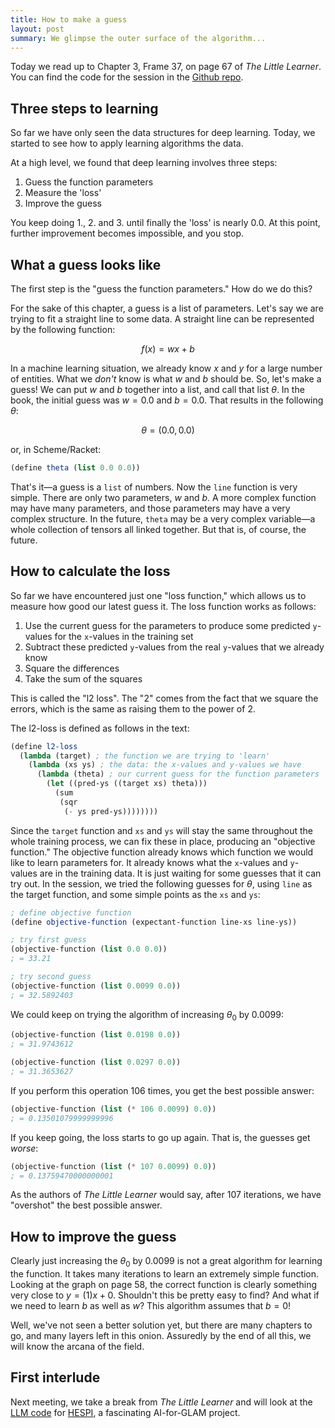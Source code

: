 ```yaml
---
title: How to make a guess
layout: post
summary: We glimpse the outer surface of the algorithm...
---
```


Today we read up to Chapter 3, Frame 37, on page 67 of *The Little Learner*. You can find the code for the session in the [Github repo](https://github.com/anticodians/little-learner/blob/main/3-slippery-slope.rkt).

## Three steps to learning

So far we have only seen the data structures for deep learning. Today, we started to see how to apply learning algorithms the data.

At a high level, we found that deep learning involves three steps:

1. Guess the function parameters
2. Measure the 'loss'
3. Improve the guess

You keep doing 1., 2. and 3. until finally the 'loss' is nearly $0.0$. At this point, further improvement becomes impossible, and you stop.

## What a guess looks like

The first step is the "guess the function parameters." How do we do this?

For the sake of this chapter, a guess is a list of parameters. Let's say we are trying to fit a straight line to some data. A straight line can be represented by the following function:

$$
f(x) = wx + b
$$

In a machine learning situation, we already know $x$ and $y$ for a large number of entities. What we *don't* know is what $w$ and $b$ should be. So, let's make a guess! We can put $w$ and $b$ together into a list, and call that list $\theta$. In the book, the initial guess was $w = 0.0$ and $b = 0.0$. That results in the following $\theta$:

$$
\theta = (0.0, 0.0)
$$

or, in Scheme/Racket:

```scheme
(define theta (list 0.0 0.0))
```

That's it—a guess is a `list` of numbers. Now the `line` function is very simple. There are only two parameters, $w$ and $b$. A more complex function may have many parameters, and those parameters may have a very complex structure. In the future, `theta` may be a very complex variable—a whole collection of tensors all linked together. But that is, of course, the future.

## How to calculate the loss

So far we have encountered just one "loss function," which allows us to measure how good our latest guess it. The loss function works as follows:

1. Use the current guess for the parameters to produce some predicted `y`-values for the `x`-values in the training set
2. Subtract these predicted `y`-values from the real `y`-values that we already know
3. Square the differences
4. Take the sum of the squares

This is called the "l2 loss". The "2" comes from the fact that we square the errors, which is the same as raising them to the power of 2.

The l2-loss is defined as follows in the text:

```scheme
(define l2-loss
  (lambda (target) ; the function we are trying to 'learn'
    (lambda (xs ys) ; the data: the x-values and y-values we have
      (lambda (theta) ; our current guess for the function parameters
        (let ((pred-ys ((target xs) theta)))
          (sum
           (sqr
            (- ys pred-ys))))))))
```

Since the `target` function and `xs` and `ys` will stay the same throughout the whole training process, we can fix these in place, producing an "objective function." The objective function already knows which function we would like to learn parameters for. It already knows what the `x`-values and `y`-values are in the training data. It is just waiting for some guesses that it can try out. In the session, we tried the following guesses for $\theta$, using `line` as the target function, and some simple points as the `xs` and `ys`:

```scheme
; define objective function
(define objective-function (expectant-function line-xs line-ys))

; try first guess
(objective-function (list 0.0 0.0))
; = 33.21

; try second guess
(objective-function (list 0.0099 0.0))
; = 32.5892403
```

We could keep on trying the algorithm of increasing $\theta_0$ by $0.0099$:

```scheme
(objective-function (list 0.0198 0.0))
; = 31.9743612

(objective-function (list 0.0297 0.0))
; = 31.3653627
```

If you perform this operation 106 times, you get the best possible answer:

```scheme
(objective-function (list (* 106 0.0099) 0.0))
; = 0.13501079999999996
```

If you keep going, the loss starts to go up again. That is, the guesses get *worse*:

```scheme
(objective-function (list (* 107 0.0099) 0.0))
; = 0.13759470000000001
```

As the authors of *The Little Learner* would say, after 107 iterations, we have "overshot" the best possible answer.

## How to improve the guess

Clearly just increasing the $\theta_0$ by $0.0099$ is not a great algorithm for learning the function. It takes many iterations to learn an extremely simple function. Looking at the graph on page 58, the correct function is clearly something very close to $y = (1)x + 0$. Shouldn't this be pretty easy to find? And what if we need to learn $b$ as well as $w$? This algorithm assumes that $b = 0$!

Well, we've not seen a better solution yet, but there are many chapters to go, and many layers left in this onion. Assuredly by the end of all this, we will know the arcana of the field.

## First interlude

Next meeting, we take a break from *The Little Learner* and will look at the [LLM code](https://github.com/rbturnbull/hespi/blob/main/hespi/llm.py) for [HESPI](https://rbturnbull.github.io/hespi/), a fascinating AI-for-GLAM project.